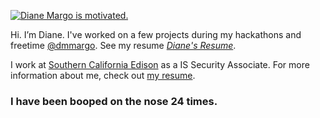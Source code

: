 [![Diane Margo is motivated.](https://www.facebook.com/photo?fbid=1444411748905384&set=a.326650100681560)](https://www.facebook.com/photo?fbid=3267793269900547&set=a.166378766708695)

Hi. I’m Diane. I've worked on a few projects during my hackathons and freetime [@dmmargo](https://github.com/dmmargo). See my resume [_Diane's Resume_](https://dmmargo.github.io/resume).

I work at [Southern California Edison](https://www.sce.com/) as a IS Security Associate. For more information about me, check out [my resume](https://dmmargo.github.io/resume).

### I have been booped on the nose <!-- boop-counter -->24<!-- /boop-counter --> times.
